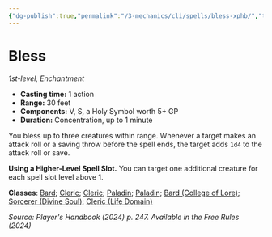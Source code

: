```yaml
---
{"dg-publish":true,"permalink":"/3-mechanics/cli/spells/bless-xphb/","tags":["ttrpg-cli/compendium/src/5e/xphb","ttrpg-cli/spell/class/bard","ttrpg-cli/spell/class/cleric","ttrpg-cli/spell/class/paladin","ttrpg-cli/spell/feat/fey-touched","ttrpg-cli/spell/feat/magic-initiate","ttrpg-cli/spell/level/1st-level","ttrpg-cli/spell/school/enchantment","ttrpg-cli/spell/subclass/college-of-lore","ttrpg-cli/spell/subclass/divine-soul","ttrpg-cli/spell/subclass/life-domain"],"created":"2025-03-01T17:25:24.053-05:00","updated":"2025-03-25T22:27:48.479-04:00"}
---
```


# Bless
*1st-level, Enchantment*  


- **Casting time:** 1 action
- **Range:** 30 feet
- **Components:** V, S, a Holy Symbol worth 5+ GP
- **Duration:** Concentration, up to 1 minute

You bless up to three creatures within range. Whenever a target makes an attack roll or a saving throw before the spell ends, the target adds `1d4` to the attack roll or save.

**Using a Higher-Level Spell Slot.** You can target one additional creature for each spell slot level above 1.

**Classes**: [Bard](list-spells-classes-bard); [Cleric](list-spells-classes-cleric); [Cleric](list-spells-classes-cleric); [Paladin](list-spells-classes-paladin); [Paladin](list-spells-classes-paladin); [Bard (College of Lore)](list-spells-classes-bard-xphb-college-of-lore-xphb); [Sorcerer (Divine Soul)](list-spells-classes-sorcerer-xphb-divine-soul-xge); [Cleric (Life Domain)](list-spells-classes-cleric-xphb-life-domain-xphb)

*Source: Player's Handbook (2024) p. 247. Available in the Free Rules (2024)*